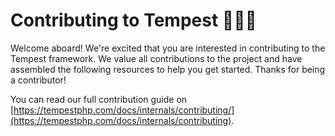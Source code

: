 # Contributing to Tempest 🌊🌊🌊

Welcome aboard! We're excited that you are interested in contributing to the Tempest framework. We value all contributions to the project and have assembled the following resources to help you get started. Thanks for being a contributor!

You can read our full contribution guide on [https://tempestphp.com/docs/internals/contributing/](https://tempestphp.com/docs/internals/contributing).
